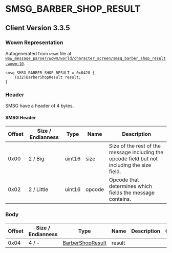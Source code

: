 # SMSG_BARBER_SHOP_RESULT

## Client Version 3.3.5

### Wowm Representation

Autogenerated from `wowm` file at [`wow_message_parser/wowm/world/character_screen/smsg_barber_shop_result.wowm:10`](https://github.com/gtker/wow_messages/tree/main/wow_message_parser/wowm/world/character_screen/smsg_barber_shop_result.wowm#L10).
```rust,ignore
smsg SMSG_BARBER_SHOP_RESULT = 0x0428 {
    (u32)BarberShopResult result;
}
```
### Header

SMSG have a header of 4 bytes.

#### SMSG Header

| Offset | Size / Endianness | Type   | Name   | Description |
| ------ | ----------------- | ------ | ------ | ----------- |
| 0x00   | 2 / Big           | uint16 | size   | Size of the rest of the message including the opcode field but not including the size field.|
| 0x02   | 2 / Little        | uint16 | opcode | Opcode that determines which fields the message contains.|

### Body

| Offset | Size / Endianness | Type | Name | Description | Comment |
| ------ | ----------------- | ---- | ---- | ----------- | ------- |
| 0x04 | 4 / - | [BarberShopResult](barbershopresult.md) | result |  |  |

